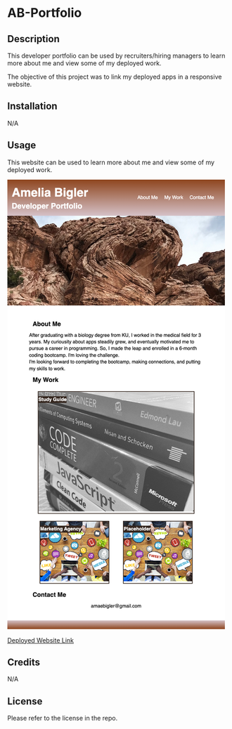 # AB-Portfolio

## Description

This developer portfolio can be used by recruiters/hiring managers to learn more about me and view some of my deployed work.

The objective of this project was to link my deployed apps in a responsive website. 

## Installation

N/A

## Usage

This website can be used to learn more about me and view some of my deployed work.

![Website Screenshot](./assets/images/screenshot.png)

[Deployed Website Link](https://ameliabigler.github.io/AB-Portfolio/)

## Credits

N/A

## License

Please refer to the license in the repo.
